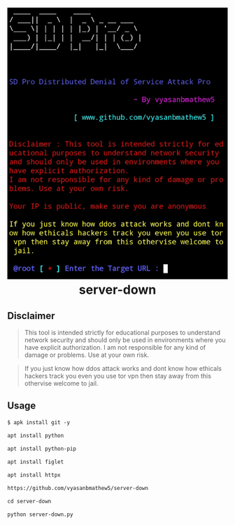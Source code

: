 <h1 align="center">
  <br>
  <a href="https://github.com/vyasanbmathew5/server-down"><img src="https://github.com/vyasanbmathew5/server-down/blob/main/.%20gitignore/server-down.png" alt="server-down"></a>
  <br>
  server-down
  <br>
</h1>


## Disclaimer 

>This tool is intended strictly for educational purposes to understand network security and should only be used in environments where you have explicit authorization.
>I am not responsible for any kind of damage or problems. Use at your own risk.

>If you just know how ddos attack works and dont know how ethicals hackers track you even you use tor vpn then stay away from this othervise welcome to jail.

## Usage

```shell script
$ apk install git -y
```

```shell script
apt install python
```

```shell script
apt install python-pip
```

```shell script
apt install figlet 
```

```shell script
apt install httpx
```

```shell script
https://github.com/vyasanbmathew5/server-down
```

```shell script
cd server-down
```

```shell script
python server-down.py
```

</p>
